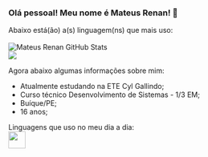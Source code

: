 ### Olá pessoal! Meu nome é Mateus Renan! 👋

Abaixo está(ão) a(s) linguagem(ns) que mais uso:<br> <br>
![Mateus Renan GitHub Stats](https://github-readme-stats.vercel.app/api?username=MateusRenan1&show_icons=true&theme=dark) <br>
  <a href="https://github.com/MateusRenan1/github-readme-stats">
  <img align="center" src="https://github-readme-stats.vercel.app/api/top-langs/?username=MateusRenan1&layout=compact&theme=dark&hide_border=true" /></a>



Agora abaixo algumas informações sobre mim: <br>
- Atualmente estudando na ETE Cyl Gallindo;
- Curso técnico Desenvolvimento de Sistemas - 1/3 EM;
- Buíque/PE;
- 16 anos;

Linguagens que uso no meu dia a dia: <br>
 <img src="https://cdn.jsdelivr.net/gh/devicons/devicon/icons/c/c-original.svg" width="34" />
</div>

